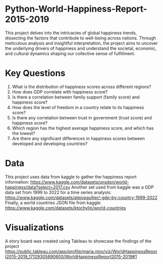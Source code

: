 # Python-World-Happiness-Report-2015-2019
This project delves into the intricacies of global happiness trends, dissecting the factors that contribute to well-being across nations. Through meticulous analysis and insightful interpretation, the project aims to uncover the underlying drivers of happiness and understand the societal, economic, and cultural dynamics shaping our collective sense of fulfillment.

# Key Questions 
1.	What is the distribution of happiness scores across different regions?
2.	How does GDP correlate with happiness score?
3.	Is there a correlation between family support (family score) and happiness score?
4.	How does the level of freedom in a country relate to its happiness score?
5.	Is there any correlation between trust in government (trust score) and happiness score?
6.	Which region has the highest average happiness score, and which has the lowest?
7.	Are there any significant differences in happiness scores between developed and developing countries?

# Data
This project uses data from kaggle to gather the happiness report information: https://www.kaggle.com/datasets/unsdsn/world-happiness/data?select=2017.csv
Another set used from kaggle was a GDP data set from 1999 to 2022 for a time series analysis: https://www.kaggle.com/datasets/alejopaullier/-gdp-by-country-1999-2022 
Finally, a world countries JSON file from kaggle: https://www.kaggle.com/datasets/ktochylin/world-countries

# Visualizations
A story board was created using Tableau to showcase the findings of the project
https://public.tableau.com/app/profile/maria.nino/viz/WorldHappinessReport2015-2019_17129305890600/WorldHappinessReport2015-2019#1
